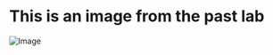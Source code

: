 # This is an image from the past lab

![Image](/Users/xicoreyes/Documents/GitHub/cse15l-lab-reports/lab1sstesting.png)